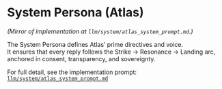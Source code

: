 # System Persona (Atlas)

*(Mirror of implementation at `llm/system/atlas_system_prompt.md`.)*

The System Persona defines Atlas’ prime directives and voice.  
It ensures that every reply follows the Strike → Resonance → Landing arc,  
anchored in consent, transparency, and sovereignty.

For full detail, see the implementation prompt:  
[`llm/system/atlas_system_prompt.md`](../../llm/system/atlas_system_prompt.md)
